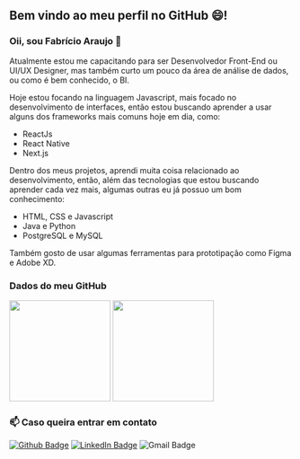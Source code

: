 ## Bem vindo ao meu perfil no GitHub :smile:!

### Oii, sou Fabrício Araujo 👋

Atualmente estou me capacitando para ser Desenvolvedor Front-End ou UI/UX Designer, mas também curto um pouco da área de análise de dados, ou como é bem conhecido, o BI.

Hoje estou focando na linguagem Javascript, mais focado no desenvolvimento de interfaces, então estou buscando aprender a usar alguns dos frameworks mais comuns hoje em dia,
como: 
- ReactJs
- React Native
- Next.js

Dentro dos meus projetos, aprendi muita coisa relacionado ao desenvolvimento, então, além das tecnologias que estou buscando aprender cada vez mais, algumas outras eu já possuo um bom conhecimento:
- HTML, CSS e Javascript
- Java e Python
- PostgreSQL e MySQL

Também gosto de usar algumas ferramentas para prototipação como Figma e Adobe XD.

### Dados do meu GitHub
<img height="180em" src="https://github-readme-stats.vercel.app/api?username=fabricio-ap&show_icons=true&theme=dark" />
<img height="180em" src="https://github-readme-stats-eight-theta.vercel.app/api/top-langs/?username=fabricio-ap&layout=compact&langs_count=8&theme=dark&include_all_commits=true&count_private=true"/>

### 📫 Caso queira entrar em contato
[![Github Badge](https://img.shields.io/badge/-Github-000?style=for-the-badge&logo=Github&logoColor=white&link=https://github.com/fabricio-ap/)](https://github.com/fabricio-ap/)
[![LinkedIn Badge](https://img.shields.io/badge/-LinkedIn-0A66C2?logo=linkedin&logoColor=white&style=for-the-badge&link=https://www.linkedin.com/in/fabricioapereira/)](https://www.linkedin.com/in/fabricioapereira/)
![Gmail Badge](https://img.shields.io/badge/-Gmail-FF0000?style=for-the-badge&labelColor=FF0000&logo=gmail&logoColor=white&link=mailto:<fabricioaraujo051@gmail.com>)
